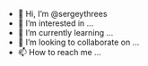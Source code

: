 - 👋 Hi, I’m @sergeythrees
- 👀 I’m interested in ...
- 🌱 I’m currently learning ...
- 💞️ I’m looking to collaborate on ...
- 📫 How to reach me ...

<!---
sergeythrees/sergeythrees is a ✨ special ✨ repository because its `README.md` (this file) appears on your GitHub profile.
You can click the Preview link to take a look at your changes.
--->
